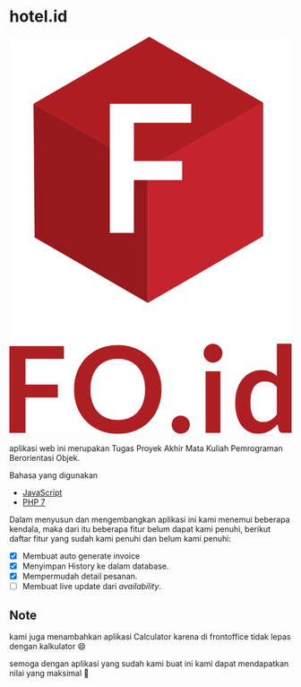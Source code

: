 # hotel.id

[![alt text](./images/favicon.png)](http://frontoffice.rf.gd)

aplikasi web ini merupakan Tugas Proyek Akhir Mata Kuliah Pemrograman Berorientasi Objek.

Bahasa yang digunakan

* [JavaScript](http://vanilla-js.com/)
* [PHP 7](https://www.php.net/)

Dalam menyusun dan mengembangkan aplikasi ini kami menemui beberapa kendala, maka dari itu beberapa fitur belum dapat kami penuhi, berikut daftar fitur yang sudah kami penuhi dan belum kami penuhi:

- [x] Membuat auto generate invoice
- [x] Menyimpan History ke dalam database.
- [x] Mempermudah detail pesanan.
- [ ] Membuat live update dari *availability*.

## Note

kami juga menambahkan aplikasi Calculator karena di frontoffice tidak lepas dengan kalkulator :smile:

semoga dengan aplikasi yang sudah kami buat ini kami dapat mendapatkan nilai yang maksimal :pray: